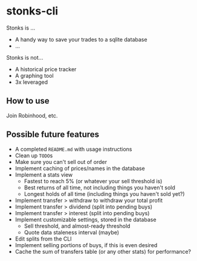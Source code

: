 # stonks-cli

Stonks is ...

- A handy way to save your trades to a sqlite database
- ...

Stonks is not...

- A historical price tracker
- A graphing tool
- 3x leveraged

## How to use

Join Robinhood, etc.

## Possible future features

- A completed `README.md` with usage instructions
- Clean up `TODO`s
- Make sure you can't sell out of order
- Implement caching of prices/names in the database
- Implement a stats view
    - Fastest to reach 5% (or whatever your sell threshold is)
    - Best returns of all time, not including things you haven't sold
    - Longest holds of all time (including things you haven't sold yet?)
- Implement transfer > withdraw to withdraw your total profit
- Implement transfer > dividend (split into pending buys)
- Implement transfer > interest (split into pending buys)
- Implement customizable settings, stored in the database
    - Sell threshold, and almost-ready threshold
    - Quote data staleness interval (maybe)
- Edit splits from the CLI
- Implement selling portions of buys, if this is even desired
- Cache the sum of transfers table (or any other stats) for performance?
